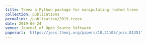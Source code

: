 ```yaml
---
title: Treex a Python package for manipulating rooted trees
collection: publications
permalink: /publication/2019-treex
date: 2019-06-24
venue: Journal of Open Source Software
paperurl: 'https://joss.theoj.org/papers/10.21105/joss.01351'
---
```

